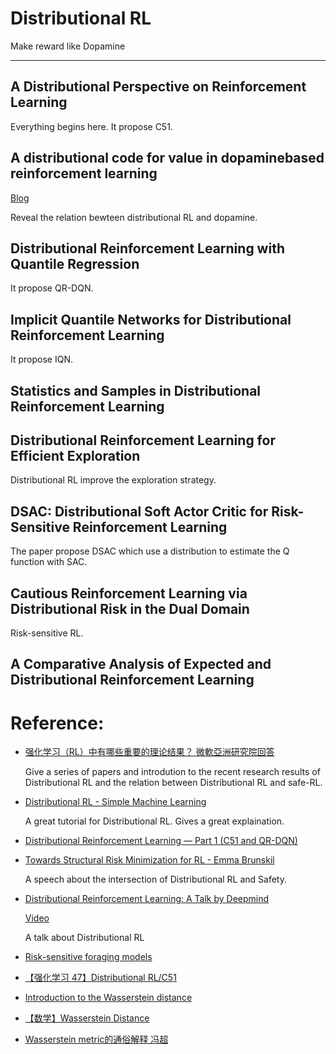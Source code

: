 # Distributional RL

Make reward like Dopamine

---

## A Distributional Perspective on Reinforcement Learning

Everything begins here. It propose C51.

## A distributional code for value in dopaminebased reinforcement learning

[Blog](https://deepmind.com/blog/article/Dopamine-and-temporal-difference-learning-A-fruitful-relationship-between-neuroscience-and-AI)

Reveal the relation bewteen distributional RL and dopamine.

## Distributional Reinforcement Learning with Quantile Regression

It propose QR-DQN.

## Implicit Quantile Networks for Distributional Reinforcement Learning

It propose IQN.

## Statistics and Samples in Distributional Reinforcement Learning

## Distributional Reinforcement Learning for Efficient Exploration

Distributional RL improve the exploration strategy.

## DSAC: Distributional Soft Actor Critic for Risk-Sensitive Reinforcement Learning

The paper propose DSAC which use a distribution to estimate the Q function with SAC.

## Cautious Reinforcement Learning via Distributional Risk in the Dual Domain

Risk-sensitive RL.

## A Comparative Analysis of Expected and Distributional Reinforcement Learning

# Reference:

- [强化学习（RL）中有哪些重要的理论结果？ 微軟亞洲研究院回答](https://www.zhihu.com/question/312164724)
  
  Give a series of papers and introdution to the recent research results of Distributional RL and the relation between Distributional RL and safe-RL.
- [Distributional RL - Simple Machine Learning](https://mtomassoli.github.io/2017/12/08/distributional_rl/)
  
  A great tutorial for Distributional RL. Gives a great explaination.
- [Distributional Reinforcement Learning — Part 1 (C51 and QR-DQN)](https://medium.com/analytics-vidhya/distributional-reinforcement-learning-part-1-c51-and-qr-dqn-a04c96a258dc)
- [Towards Structural Risk Minimization for RL - Emma Brunskil](https://www.youtube.com/watch?v=V3Op8eIc9H8)
  
  A speech about the intersection of Distributional RL and Safety.

- [Distributional Reinforcement Learning: A Talk by Deepmind](https://physai.sciencesconf.org/data/pages/distributional_RL_Remi_Munos.pdf)
  
  [Video](https://vimeo.com/304849090)

  A talk about Distributional RL

- [Risk-sensitive foraging models](https://en.wikipedia.org/wiki/Risk-sensitive_foraging_models)
- [【强化学习 47】Distributional RL/C51](https://zhuanlan.zhihu.com/p/60632660)
- [Introduction to the Wasserstein distance](https://www.youtube.com/watch?v=CDiol4LG2Ao)
- [【数学】Wasserstein Distance](https://zhuanlan.zhihu.com/p/58506295)
- [Wasserstein metric的通俗解释 冯超](https://zhuanlan.zhihu.com/p/26988777)